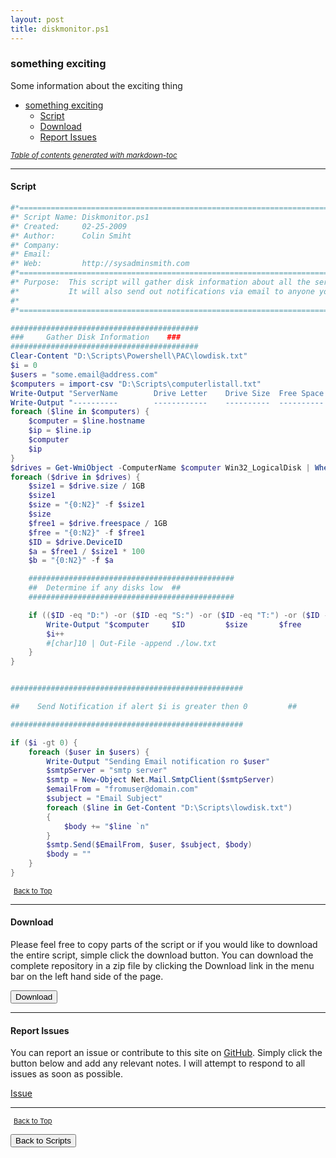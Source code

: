 ```yaml
---
layout: post
title: diskmonitor.ps1
---
```


### something exciting

Some information about the exciting thing

- [something exciting](#something-exciting)
  - [Script](#script)
  - [Download](#download)
  - [Report Issues](#report-issues)

<small><i><a href='http://ecotrust-canada.github.io/markdown-toc/'>Table of contents generated with markdown-toc</a></i></small>

---

#### Script

```powershell
#*=============================================================================
#* Script Name: Diskmonitor.ps1
#* Created:     02-25-2009
#* Author:      Colin Smiht
#* Company:
#* Email:
#* Web:         http://sysadminsmith.com
#*=============================================================================
#* Purpose:  This script will gather disk information about all the servers listed in your computerlistall file. This is a csv file.
#*           It will also send out notifications via email to anyone you want based on low disk parameters that you provide
#*
#*=============================================================================

##########################################
###		Gather Disk Information	   ###
##########################################
Clear-Content "D:\Scripts\Powershell\PAC\lowdisk.txt"
$i = 0
$users = "some.email@address.com"
$computers = import-csv "D:\Scripts\computerlistall.txt"
Write-Output "ServerName		Drive Letter	Drive Size	Free Space	Percent Free" >> "D:\Scripts\Powershell\PAC\lowdisk.txt"
Write-Output "----------		------------	----------	----------	------------" >> "D:\Scripts\Powershell\PAC\lowdisk.txt"
foreach ($line in $computers) {
	$computer = $line.hostname
	$ip = $line.ip
	$computer
	$ip
}
$drives = Get-WmiObject -ComputerName $computer Win32_LogicalDisk | Where-Object { $_.DriveType -eq 3 }
foreach ($drive in $drives) {
	$size1 = $drive.size / 1GB
	$size1
	$size = "{0:N2}" -f $size1
	$size
	$free1 = $drive.freespace / 1GB
	$free = "{0:N2}" -f $free1
	$ID = $drive.DeviceID
	$a = $free1 / $size1 * 100
	$b = "{0:N2}" -f $a

	##############################################
	##	Determine if any disks low	##
	##############################################

	if (($ID -eq "D:") -or ($ID -eq "S:") -or ($ID -eq "T:") -or ($ID -eq "C:") -and ($free1 -lt 1)) {
		Write-Output "$computer		$ID			$size		$free		$b" >> "D:\Scripts\Powershell\PAC\lowdisk.txt"
		$i++
		#[char]10 | Out-File -append ./low.txt
	}
}


####################################################

##    Send Notification if alert $i is greater then 0         ##

####################################################

if ($i -gt 0) {
	foreach ($user in $users) {
		Write-Output "Sending Email notification ro $user"
		$smtpServer = "smtp server"
		$smtp = New-Object Net.Mail.SmtpClient($smtpServer)
		$emailFrom = "fromuser@domain.com"
		$subject = "Email Subject"
		foreach ($line in Get-Content "D:\Scripts\lowdisk.txt")
		{
			$body += "$line `n"
		}
		$smtp.Send($EmailFrom, $user, $subject, $body)
		$body = ""
	}
}
```

<span style="font-size:11px;"><a href="#"><i class="fas fa-caret-up" aria-hidden="true" style="color: white; margin-right:5px;"></i>Back to Top</a></span>

---

#### Download

Please feel free to copy parts of the script or if you would like to download the entire script, simple click the download button. You can download the complete repository in a zip file by clicking the Download link in the menu bar on the left hand side of the page.

<button class="btn" type="submit" onclick="window.open('/PowerShell/scripts/diskmonitor.ps1')">
    <i class="fa fa-cloud-download-alt">
    </i>
        Download
</button>

---

#### Report Issues

You can report an issue or contribute to this site on <a href="https://github.com/BanterBoy/scripts-blog/issues">GitHub</a>. Simply click the button below and add any relevant notes. I will attempt to respond to all issues as soon as possible.

<!-- Place this tag where you want the button to render. -->

<a class="github-button" href="https://github.com/BanterBoy/scripts-blog/issues/new?title=diskmonitor.ps1&body=There is a problem with this function. Please find details below." data-show-count="true" aria-label="Issue BanterBoy/scripts-blog on GitHub">Issue</a>

---

<span style="font-size:11px;"><a href="#"><i class="fas fa-caret-up" aria-hidden="true" style="color: white; margin-right:5px;"></i>Back to Top</a></span>

<a href="/menu/_pages/scripts.html">
    <button class="btn">
        <i class='fas fa-reply'>
        </i>
            Back to Scripts
    </button>
</a>

[1]: http://ecotrust-canada.github.io/markdown-toc
[2]: https://github.com/googlearchive/code-prettify
